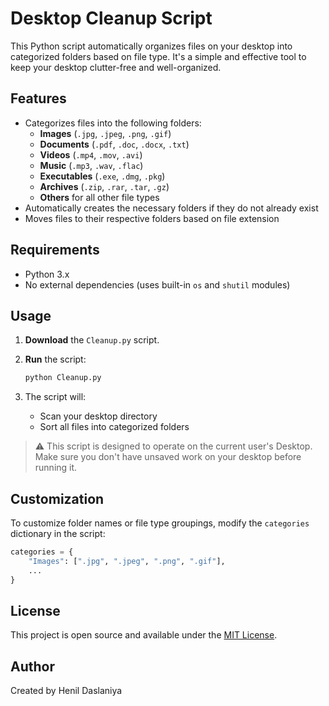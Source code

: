 # Desktop Cleanup Script

This Python script automatically organizes files on your desktop into categorized folders based on file type. It's a simple and effective tool to keep your desktop clutter-free and well-organized.

## Features

- Categorizes files into the following folders:
  - **Images** (`.jpg`, `.jpeg`, `.png`, `.gif`)
  - **Documents** (`.pdf`, `.doc`, `.docx`, `.txt`)
  - **Videos** (`.mp4`, `.mov`, `.avi`)
  - **Music** (`.mp3`, `.wav`, `.flac`)
  - **Executables** (`.exe`, `.dmg`, `.pkg`)
  - **Archives** (`.zip`, `.rar`, `.tar`, `.gz`)
  - **Others** for all other file types
- Automatically creates the necessary folders if they do not already exist
- Moves files to their respective folders based on file extension

## Requirements

- Python 3.x
- No external dependencies (uses built-in `os` and `shutil` modules)

## Usage

1. **Download** the `Cleanup.py` script.

2. **Run** the script:

   ```bash
   python Cleanup.py
   ```

3. The script will:

   - Scan your desktop directory
   - Sort all files into categorized folders

> ⚠️ This script is designed to operate on the current user's Desktop. Make sure you don't have unsaved work on your desktop before running it.

## Customization

To customize folder names or file type groupings, modify the `categories` dictionary in the script:

```python
categories = {
    "Images": [".jpg", ".jpeg", ".png", ".gif"],
    ...
}
```

## License

This project is open source and available under the [MIT License](https://opensource.org/licenses/MIT).

## Author

Created by Henil Daslaniya

